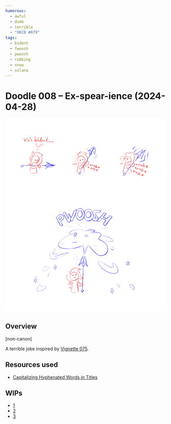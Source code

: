 ```yaml
---
humorous:
  - awful
  - dumb
  - terrible
  - "XKCD #879"
tags:
  - bident
  - fwoosh
  - pwoosh
  - rubbing
  - snow
  - solana
---
```


# Doodle 008 – Ex-spear-ience (2024-04-28)

<img src="assets/2024-04-28_image-154.png">

## Overview

[non-canon]

A terrible joke inspired by [Vignette 075](2024-04-28_vignette-075_morning-report.md).

## Resources used

- [Capitalizing Hyphenated Words in Titles](https://titlecaseconverter.com/blog/capitalizing-hyphenated-words/)

## WIPs

- [1](https://cdn.discordapp.com/attachments/261586968230494219/1234198364581789817/image.png)
- [2](https://cdn.discordapp.com/attachments/261586968230494219/1234200888780914758/image.png)
- [3](https://cdn.discordapp.com/attachments/1208868988851847168/1234232396895879369/image.png)
